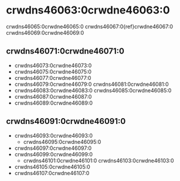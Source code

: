 # crwdns46063:0crwdne46063:0

crwdns46065:0crwdne46065:0 crwdns46067:0{ref}crwdne46067:0 crwdns46069:0crwdne46069:0

<a name="Writing_tests"></a>

## crwdns46071:0crwdne46071:0

- crwdns46073:0crwdne46073:0
- crwdns46075:0crwdne46075:0
- crwdns46077:0crwdne46077:0
- crwdns46079:0crwdne46079:0 crwdns46081:0crwdne46081:0
- crwdns46083:0crwdne46083:0 crwdns46085:0crwdne46085:0
- crwdns46087:0crwdne46087:0
- crwdns46089:0crwdne46089:0

<a name="Good_practice_checks"></a>

## crwdns46091:0crwdne46091:0

- crwdns46093:0crwdne46093:0
  - crwdns46095:0crwdne46095:0
- crwdns46097:0crwdne46097:0
- crwdns46099:0crwdne46099:0
  - crwdns46101:0crwdne46101:0 crwdns46103:0crwdne46103:0
- crwdns46105:0crwdne46105:0
- crwdns46107:0crwdne46107:0
